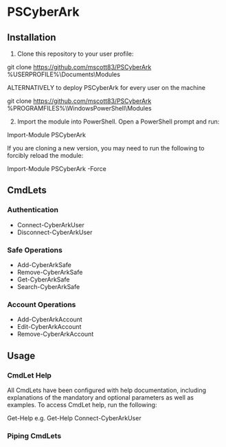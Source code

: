 # PSCyberArk

## Installation

1. Clone this repository to your user profile:

git clone https://github.com/mscott83/PSCyberArk %USERPROFILE%\Documents\Modules

ALTERNATIVELY to deploy PSCyberArk for every user on the machine

git clone https://github.com/mscott83/PSCyberArk %PROGRAMFILES%\WindowsPowerShell\Modules

2. Import the module into PowerShell. Open a PowerShell prompt and run:

Import-Module PSCyberArk

If you are cloning a new version, you may need to run the following to forcibly reload the module:

Import-Module PSCyberArk -Force

## CmdLets

### Authentication
* Connect-CyberArkUser
* Disconnect-CyberArkUser

### Safe Operations
* Add-CyberArkSafe
* Remove-CyberArkSafe
* Get-CyberArkSafe
* Search-CyberArkSafe

### Account Operations
* Add-CyberArkAccount
* Edit-CyberArkAccount
* Remove-CyberArkAccount

## Usage

### CmdLet Help

All CmdLets have been configured with help documentation, including explanations of the mandatory and optional parameters as well as examples. To access CmdLet help, run the following:

Get-Help <CmdLet name>
e.g.
Get-Help Connect-CyberArkUser

### Piping CmdLets
